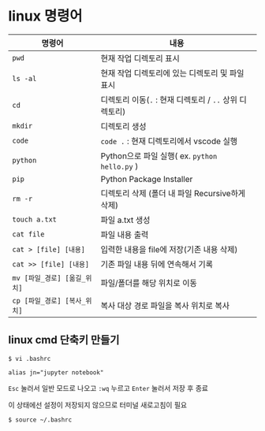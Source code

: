 # linux 명령어



| 명령어                       | 내용                                                    |
| ---------------------------- | ------------------------------------------------------- |
| `pwd`                        | 현재 작업 디렉토리 표시                                 |
| `ls -al`                     | 현재 작업 디렉토리에 있는 디렉토리 및 파일 표시         |
| `cd`                         | 디렉토리 이동(`.` : 현재 디렉토리 / `..` 상위 디렉토리) |
| `mkdir`                      | 디렉토리 생성                                           |
| `code`                       | `code .` : 현재 디렉토리에서 vscode 실행                |
| `python`                     | Python으로 파일 실행( ex. `python hello.py` )           |
| `pip`                        | Python Package Installer                                |
| `rm -r`                      | 디렉토리 삭제 (폴더 내 파일 Recursive하게 삭제)         |
| `touch a.txt`                | 파일 a.txt 생성                                         |
| `cat file`                   | 파일 내용 출력                                          |
| `cat > [file] [내용]`        | 입력한 내용을 file에 저장(기존 내용 삭제)               |
| `cat >> [file] [내용]`       | 기존 파일 내용 뒤에 연속해서 기록                       |
| `mv [파일_경로] [옮길_위치]` | 파일/폴더를 해당 위치로 이동                            |
| `cp [파일_경로] [복사_위치]` | 복사 대상 경로 파일을 복사 위치로 복사                  |



## linux cmd 단축키 만들기

```shell
$ vi .bashrc
```

```vi
alias jn="jupyter notebook"
```

`Esc` 눌러서 일반 모드로 나오고 `:wq` 누르고 `Enter` 눌러서 저장 후 종료

이 상태에선 설정이 저장되지 않으므로 터미널 새로고침이 필요

```shell
$ source ~/.bashrc
```
